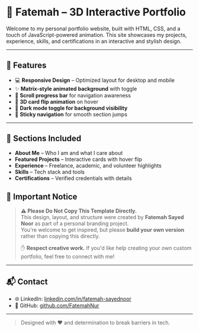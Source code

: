 # 💼 Fatemah  – 3D Interactive Portfolio

Welcome to my personal portfolio website, built with HTML, CSS, and a touch of JavaScript-powered animation. This site showcases my projects, experience, skills, and certifications in an interactive and stylish design.

---

## 🔮 Features

- 💻 **Responsive Design** – Optimized layout for desktop and mobile
- ✨ **Matrix-style animated background** with toggle
- 🎯 **Scroll progress bar** for navigation awareness
- 🎥 **3D card flip animation** on hover
- 🌙 **Dark mode toggle for background visibility**
- 📎 **Sticky navigation** for smooth section jumps

---

## 🧠 Sections Included

- **About Me** – Who I am and what I care about
- **Featured Projects** – Interactive cards with hover flip
- **Experience** – Freelance, academic, and volunteer highlights
- **Skills** – Tech stack and tools
- **Certifications** – Verified credentials with details


## 📛 Important Notice

> **⚠️ Please Do Not Copy This Template Directly.**  
> This design, layout, and structure were created by **Fatemah Sayed Noor** as part of a personal branding project.  
> You're welcome to get inspired, but please **build your own version** rather than copying this directly.  
>  
> ✋ **Respect creative work.** If you'd like help creating your own custom portfolio, feel free to connect with me!

---

## 📬 Contact

- 🌐 LinkedIn: [linkedin.com/in/fatemah-sayednoor](https://linkedin.com/in/fatemah-sayednoor)
- 🧠 GitHub: [github.com/FatemahNur](https://github.com/FatemahNur)

---

> Designed with ❤️ and determination to break barriers in tech.

